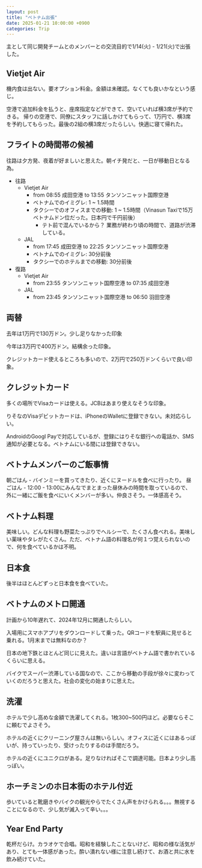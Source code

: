 ```yaml
---
layout: post
title: "ベトナム出張"
date: 2025-01-21 10:00:00 +0900
categories: Trip
---
```


主として同じ開発チームとのメンバーとの交流目的で1/14(火) - 1/21(火)で出張した。

## Vietjet Air
機内食は出ない。要オプション料金。金額は未確認。なくても良いかなという感じ。

空港で追加料金を払うと、座席指定などができて、空いていれば横3席が予約できる。
帰りの空港で、同僚にスタッフに話しかけてもらって、1万円で、横3席を予約してもらった。最後の2組の横3席だったらしい。快適に寝て帰れた。

## フライトの時間帯の候補
往路は夕方発、夜着が好ましいと思えた。朝イチ発だと、一日が移動日となる為。

- 往路
  - Vietjet Air
    - from 08:55 成田空港 to 13:55 タンソンニャット国際空港
    - ベトナムでのイミグレ: 1 ~ 1.5時間
    - タクシーでのオフィスまでの移動: 1 ~ 1.5時間（Vinasun Taxiで15万ベトナムドン位だった。日本円で千円前後）
      - テト前で混んでいるから？ 業務が終わり頃の時間で、道路が渋滞している。
  - JAL
    - from 17:45 成田空港 to 22:25 タンソンニャット国際空港
    - ベトナムでのイミグレ: 30分前後
    - タクシーでのホテルまでの移動: 30分前後
- 復路
  - Vietjet Air
    - from 23:55 タンソンニャット国際空港 to 07:35 成田空港
  - JAL
    - from 23:45 タンソンニャット国際空港 to 06:50 羽田空港

## 両替
去年は1万円で130万ドン。少し足りなかった印象

今年は3万円で400万ドン。結構余った印象。

クレジットカード使えるところも多いので、2万円で250万ドンくらいで良い印象。

## クレジットカード
多くの場所でVisaカードは使える。JCBはあまり使えなそうな印象。

りそなのVisaデビットカードは、iPhoneのWalletに登録できない。未対応らしい。

AndroidのGoogl Payで対応しているが、登録にはりそな銀行への電話か、SMS通知が必要となる。ベトナムにいる間には登録できない。

## ベトナムメンバーのご飯事情
朝ごはん - バインミーを買ってきたり、近くにヌードルを食べに行ったり。
昼ごはん - 12:00 - 13:00にみんなでまとまった昼休みの時間を取っているので、外に一緒にご飯を食べにいくメンバーが多い。仲良さそう。一体感高そう。

## ベトナム料理
美味しい。どんな料理も野菜たっぷりでヘルシーで、たくさん食べれる。美味しい薬味やタレがたくさん。ただ、ベトナム語の料理名が何１つ覚えられないので、何を食べているかは不明。

## 日本食
後半はほとんどずっと日本食を食べていた。

## ベトナムのメトロ開通
計画から10年遅れて、2024年12月に開通したらしい。

入場用にスマホアプリをダウンロードして乗った。QRコードを駅員に見せると乗れる。1月末までは無料なのか？

日本の地下鉄とほとんど同じに見えた。違いは言語がベトナム語で書かれているくらいに思える。

バイクでスーパー渋滞している国なので、ここから移動の手段が徐々に変わっていくのだろうと思えた。社会の変化の始まりに思えた。

## 洗濯
ホテルで少し高めな金額で洗濯してくれる。1枚300~500円ほど。必要ならそこに頼むでよさそう。

ホテルの近くにクリーニング屋さんは無いらしい。オフィスに近くにはあるっぽいが、持っていったり、受けったりするのは手間だろう。

ホテルの近くにユニクロがある。足りなければそこで調達可能。日本より少し高っぽい。

## ホーチミンのホ日本街のホテル付近
歩いていると靴磨きやバイクの観光やらでたくさん声をかけられる。。。無視することになるので、少し気が滅入って辛い。。。

## Year End Party
乾杯だらけ。カラオケで合唱。昭和を経験したことないけど、昭和の様な活気があり、とても一体感があった。酔い潰れない様に注意し続けて、お酒と共に水を飲み続けていた。